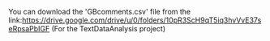 
You can download the 'GBcomments.csv' file from the link:https://drive.google.com/drive/u/0/folders/10pR3ScH9qT5iq3hvVvE37seRpsaPbIGF 
(For the TextDataAnalysis project)
